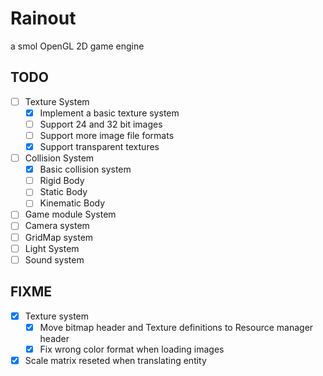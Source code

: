 # Rainout

a smol OpenGL 2D game engine  

## TODO

- [ ] Texture System
    - [X] Implement a basic texture system
    - [ ] Support 24 and 32 bit images
    - [ ] Support more image file formats
    - [X] Support transparent textures
- [ ] Collision System  
    - [X] Basic collision system
    - [ ] Rigid Body  
    - [ ] Static Body  
    - [ ] Kinematic Body  
- [ ] Game module System  
- [ ] Camera system
- [ ] GridMap system
- [ ] Light System
- [ ] Sound system

## FIXME
- [X] Texture system
    - [X] Move bitmap header and Texture definitions to Resource manager header
    - [X] Fix wrong color format when loading images  

- [X] Scale matrix reseted when translating entity
